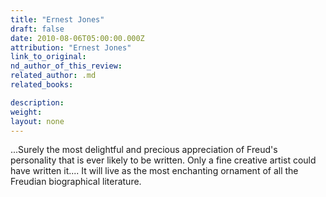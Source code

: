 ```yaml
---
title: "Ernest Jones"
draft: false
date: 2010-08-06T05:00:00.000Z
attribution: "Ernest Jones"
link_to_original:
nd_author_of_this_review:
related_author: .md
related_books:

description:
weight:
layout: none
---
```

...Surely the most delightful and precious appreciation of Freud's personality that is ever likely to be written. Only a fine creative artist could have written it.... It will live as the most enchanting ornament of all the Freudian biographical literature.

